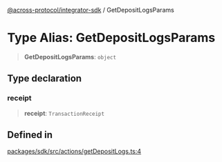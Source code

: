 [@across-protocol/integrator-sdk](../README.md) / GetDepositLogsParams

# Type Alias: GetDepositLogsParams

> **GetDepositLogsParams**: `object`

## Type declaration

### receipt

> **receipt**: `TransactionReceipt`

## Defined in

[packages/sdk/src/actions/getDepositLogs.ts:4](https://github.com/across-protocol/toolkit/blob/fa61c35c7597804e093096de254dbc326f096003/packages/sdk/src/actions/getDepositLogs.ts#L4)
